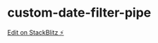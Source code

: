 # custom-date-filter-pipe

[Edit on StackBlitz ⚡️](https://stackblitz.com/edit/custom-date-filter-pipe)